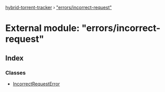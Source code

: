[hybrid-torrent-tracker](../README.md) › ["errors/incorrect-request"](_errors_incorrect_request_.md)

# External module: "errors/incorrect-request"

## Index

### Classes

* [IncorrectRequestError](../classes/_errors_incorrect_request_.incorrectrequesterror.md)
